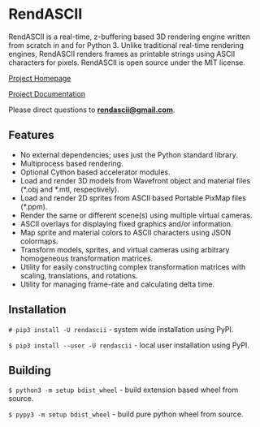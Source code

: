# RendASCII

RendASCII is a real-time, z-buffering based 3D rendering engine written from scratch in and for Python 3. Unlike traditional real-time rendering engines, RendASCII renders frames as printable strings using ASCII characters for pixels. RendASCII is open source under the MIT license.

[Project Homepage](https://bitbucket.org/Foxbud/rendascii)

[Project Documentation](https://bitbucket.org/Foxbud/rendascii/wiki)

Please direct questions to **rendascii@gmail.com**.

## Features

* No external dependencies; uses just the Python standard library.
* Multiprocess based rendering.
* Optional Cython based accelerator modules.
* Load and render 3D models from Wavefront object and material files (\*.obj and \*.mtl, respectively).
* Load and render 2D sprites from ASCII based Portable PixMap files (\*.ppm).
* Render the same or different scene(s) using multiple virtual cameras.
* ASCII overlays for displaying fixed graphics and/or information.
* Map sprite and material colors to ASCII characters using JSON colormaps.
* Transform models, sprites, and virtual cameras using arbitrary homogeneous transformation matrices.
* Utility for easily constructing complex transformation matrices with scaling, translations, and rotations.
* Utility for managing frame-rate and calculating delta time.

## Installation

`# pip3 install -U rendascii` - system wide installation using PyPI.

`$ pip3 install --user -U rendascii` - local user installation using PyPI.

## Building

`$ python3 -m setup bdist_wheel` - build extension based wheel from source.

`$ pypy3 -m setup bdist_wheel` - build pure python wheel from source.
